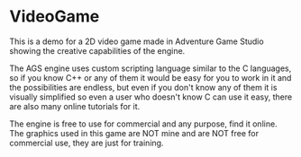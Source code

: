 # VideoGame
  This is a demo for a 2D video game made in Adventure Game Studio showing the creative capabilities of the engine. 
  
  The AGS engine uses custom scripting language similar to the C languages, so if you know C++ or any of them it would be easy for you to work in it and the possibilities are endless, but even if you don't know any of them it is visually simplified so even a user who doesn't know C can use it easy, there are also many online tutorials for it. 
  
  The engine is free to use for commercial and any purpose, find it online. The graphics used in this game are NOT mine and are NOT free for commercial use, they are just for training.
